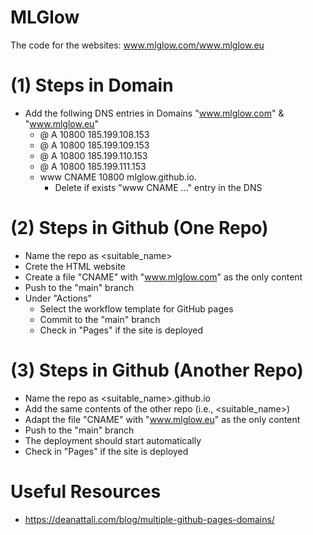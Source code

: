 # MLGlow
The code for the websites: www.mlglow.com/www.mlglow.eu


# (1) Steps in Domain
* Add the follwing DNS entries in Domains "www.mlglow.com" & "www.mlglow.eu"
  - @	A	10800	185.199.108.153	
  - @	A	10800	185.199.109.153	
  - @	A	10800	185.199.110.153	
  - @	A	10800	185.199.111.153
  - www	CNAME	10800	mlglow.github.io.
    - Delete if exists "www CNAME ..." entry in the DNS


# (2) Steps in Github (One Repo)
* Name the repo as <suitable_name>
* Crete the HTML website 
* Create a file "CNAME" with "www.mlglow.com" as the only content
* Push to the "main" branch
* Under "Actions"
  - Select the workflow template for GitHub pages
  - Commit to the "main" branch
  - Check in "Pages" if the site is deployed
  


# (3) Steps in Github (Another Repo)
* Name the repo as <suitable_name>.github.io
* Add the same contents of the other repo (i.e., <suitable_name>)
* Adapt the file "CNAME" with "www.mlglow.eu" as the only content
* Push to the "main" branch
* The deployment should start automatically
* Check in "Pages" if the site is deployed
  

# Useful Resources
* https://deanattali.com/blog/multiple-github-pages-domains/
